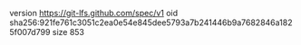 version https://git-lfs.github.com/spec/v1
oid sha256:921fe761c3051c2ea0e54e845dee5793a7b241446b9a7682846a1825f007d799
size 853
